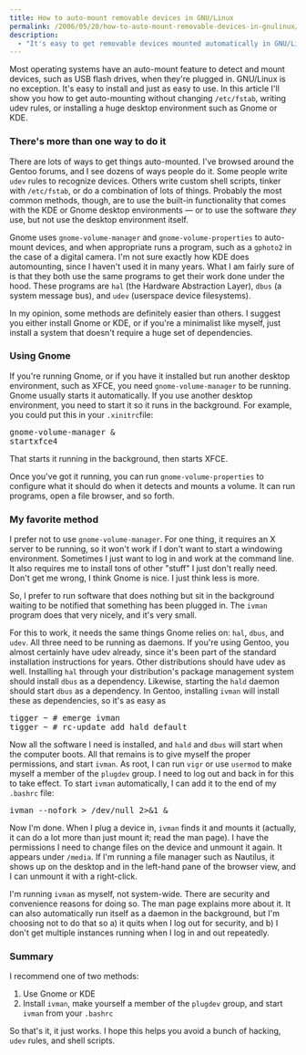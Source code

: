 ```yaml
---
title: How to auto-mount removable devices in GNU/Linux
permalink: /2006/05/20/how-to-auto-mount-removable-devices-in-gnulinux/
description:
  - "It's easy to get removable devices mounted automatically in GNU/Linux without hassle, hacking, or installing huge desktop environments."
---
```

Most operating systems have an auto-mount feature to detect and mount devices, such as USB flash drives, when they're plugged in. GNU/Linux is no exception. It's easy to install and just as easy to use. In this article I'll show you how to get auto-mounting without changing `/etc/fstab`, writing udev rules, or installing a huge desktop environment such as Gnome or KDE.

### There's more than one way to do it

There are lots of ways to get things auto-mounted. I've browsed around the Gentoo forums, and I see dozens of ways people do it. Some people write `udev` rules to recognize devices. Others write custom shell scripts, tinker with `/etc/fstab`, or do a combination of lots of things. Probably the most common methods, though, are to use the built-in functionality that comes with the KDE or Gnome desktop environments &#8212; or to use the software *they* use, but not use the desktop environment itself.

Gnome uses `gnome-volume-manager` and `gnome-volume-properties` to auto-mount devices, and when appropriate runs a program, such as a `gphoto2` in the case of a digital camera. I'm not sure exactly how KDE does automounting, since I haven't used it in many years. What I am fairly sure of is that they both use the same programs to get their work done under the hood. These programs are `hal` (the Hardware Abstraction Layer), `dbus` (a system message bus), and `udev` (userspace device filesystems).

In my opinion, some methods are definitely easier than others. I suggest you either install Gnome or KDE, or if you're a minimalist like myself, just install a system that doesn't require a huge set of dependencies.

### Using Gnome

If you're running Gnome, or if you have it installed but run another desktop environment, such as XFCE, you need `gnome-volume-manager` to be running. Gnome usually starts it automatically. If you use another desktop environment, you need to start it so it runs in the background. For example, you could put this in your `.xinitrc`file:

<pre>gnome-volume-manager &
startxfce4</pre>

That starts it running in the background, then starts XFCE.

Once you've got it running, you can run `gnome-volume-properties` to configure what it should do when it detects and mounts a volume. It can run programs, open a file browser, and so forth.

### My favorite method

I prefer not to use `gnome-volume-manager`. For one thing, it requires an X server to be running, so it won't work if I don't want to start a windowing environment. Sometimes I just want to log in and work at the command line. It also requires me to install tons of other "stuff" I just don't really need. Don't get me wrong, I think Gnome is nice. I just think less is more.

So, I prefer to run software that does nothing but sit in the background waiting to be notified that something has been plugged in. The `ivman` program does that very nicely, and it's very small.

For this to work, it needs the same things Gnome relies on: `hal`, `dbus`, and `udev`. All three need to be running as daemons. If you're using Gentoo, you almost certainly have udev already, since it's been part of the standard installation instructions for years. Other distributions should have udev as well. Installing `hal` through your distribution's package management system should install `dbus` as a dependency. Likewise, starting the `hald` daemon should start `dbus` as a dependency. In Gentoo, installing `ivman` will install these as dependencies, so it's as easy as

<pre>tigger ~ # emerge ivman
tigger ~ # rc-update add hald default</pre>

Now all the software I need is installed, and `hald` and `dbus` will start when the computer boots. All that remains is to give myself the proper permissions, and start `ivman`. As root, I can run `vigr` or use `usermod` to make myself a member of the `plugdev` group. I need to log out and back in for this to take effect. To start `ivman` automatically, I can add it to the end of my `.bashrc` file:

<pre>ivman --nofork &gt; /dev/null 2&gt;&1 &</pre>

Now I'm done. When I plug a device in, `ivman` finds it and mounts it (actually, it can do a lot more than just mount it; read the man page). I have the permissions I need to change files on the device and unmount it again. It appears under `/media`. If I'm running a file manager such as Nautilus, it shows up on the desktop and in the left-hand pane of the browser view, and I can unmount it with a right-click.

I'm running `ivman` as myself, not system-wide. There are security and convenience reasons for doing so. The man page explains more about it. It can also automatically run itself as a daemon in the background, but I'm choosing not to do that so a) it quits when I log out for security, and b) I don't get multiple instances running when I log in and out repeatedly.

### Summary

I recommend one of two methods:

1.  Use Gnome or KDE
2.  Install `ivman`, make yourself a member of the `plugdev` group, and start `ivman` from your `.bashrc`

So that's it, it just works. I hope this helps you avoid a bunch of hacking, `udev` rules, and shell scripts.
